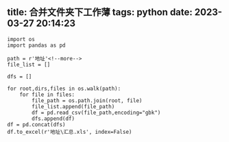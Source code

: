 title: 合并文件夹下工作薄
tags: python
date: 2023-03-27 20:14:23
---
~~~
import os
import pandas as pd

path = r'地址'<!--more-->
file_list = []

dfs = []

for root,dirs,files in os.walk(path):
	for file in files:
		file_path = os.path.join(root, file)
		file_list.append(file_path)
		df = pd.read_csv(file_path,encoding="gbk")
		dfs.append(df)
df = pd.concat(dfs)
df.to_excel(r'地址\汇总.xls', index=False)
~~~